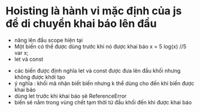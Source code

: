 # Hoisting là hành vi mặc định của js để di chuyển khai báo lên đầu 
- nâng lên đầu scope hiện tại
- Một biến có thể được dùng trước khi nó được khai báo
x = 5 
log(x) //5 
var x;
- let và const 
 + các biến được định nghĩa let và const được đưa lên đầu khối nhưng không được khởi tạo
 + ý nghĩa : khối mã nhận biết biến nhưng k thể dùng cho đến khi biến được khai báo
 + dùng let trước khi khai báo sẽ ReferenceError
 + biến sẽ nằm trong vùng chết tạm thời từ đầu khối đến khi được khai báo 
 